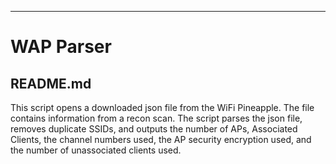 * * * 
# WAP Parser

## README.md

This script opens a downloaded json file from the WiFi Pineapple. The file contains information from a recon scan. The script parses the json file, removes duplicate SSIDs, and outputs the number of APs, Associated Clients, the channel numbers used, the AP security encryption used, and the number of unassociated clients used.

